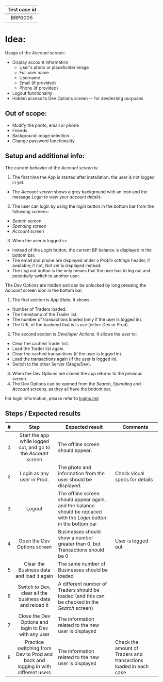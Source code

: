 | Test case id |
|:------------:|
|    BRP0005   |

# Idea:

Usage of the _Account_ screen:
- Display account information  
  + User's photo or placeholder image
  + Full user name
  + Username
  + Email (if provided)
  + Phone (if provided)
- Logout functionality
- Hidden access to Dev Options screen -- for dev/testing purposes

## Out of scope:

- Modify the photo, email or phone
- Friends
- Background image selection
- Change password functionality

## Setup and additional info:

The current behavior of the _Account screen_ is:
1. The first time the App is started after installation, the user is not logged in yet.
  - The _Account screen_ shows a grey background with an icon and the message _Login to view your account details_.
2. The user can login by using the _login_ button in the bottom bar from the following screens:
  - _Search_ screen
  - _Spending_ screen
  - _Account_ screen
3. When the user is logged in:
  - Instead of the _Login_ button, the current BP balance is displayed in the bottom bar.
  - The email and phone are displayed under a _Profile settings_ header, if available; if not, _Not set_ is displayed instead.
  - The _Log out_ button is the only means that the user has to log out and potentially switch to another user.

The Dev Options are hidden and can be unlocked by long pressing the _Account_ screen icon in the bottom bar.
1. The first section is _App State_. It shows:
  - Number of Traders loaded.
  - The timestamp of the Trader list.
  - The number of transactions loaded (only if the user is logged in).
  - The URL of the backend that is is use (either Dev or Prod).
2. The second section is _Developer Actions_. It allows the user to:
  - Clear the cached Trader list.
  - Load the Trader list again.
  - Clear the cached transactions (if the user is logged in).
  - Load the transactions again (if the user is logged in).
  - Switch to the other Server (Stage/Dev).
3. When the Dev Options are closed the app returns to the previous screen.
4. The Dev Options can be opened from the _Search_, _Spending_ and _Account_ screens, as they all have the bottom bar.

For login information, please refer to [logins.md](https://github.com/ScottLogic/BristolPound/blob/master/test_cases/helpers/logins.md)

## Steps / Expected results

| # | Step | Expected result | Comments |
|:-:|:----:|-----------------|----------|
| 1 | Start the app while logged out, and go to the _Account_ screen | The offline screen should appear. |  |
| 2 | Login as any user in Prod. | The photo and information from the user should be displayed. | Check visual specs for details |
| 3 | Logout | The offline screen should appear again, and the balance should be replaced with the _Login_ button in the bottom bar |  |
| 4 | Open the Dev Options screen | Businesses should show a number greater than 0, but Transactions should be 0 | User is logged out |
| 5 | Clear the Business data and load it again | The same number of Businesses should be loaded |  |
| 6 | Switch to Dev, clear all the business data and reload it | A different number of Traders should be loaded (and this can be checked in the _Search_ screen) |  |
| 7 | Close the Dev Options and login to Dev with any user | The information related to the new user is displayed |  |
| 8 | Practice switching from Dev to Prod and back and logging in with different users | The information related to the new user is displayed | Check the amount of Traders and transactions loaded in each case |
